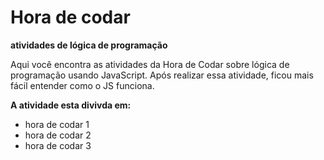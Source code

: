 # Hora de codar 
**atividades de lógica de programação**

Aqui você encontra as atividades da Hora de Codar sobre lógica de programação usando JavaScript. Após realizar essa atividade, ficou mais fácil entender como o JS funciona.

**A atividade esta divivda em:**
- hora de codar 1
- hora de codar 2
- hora de codar 3
